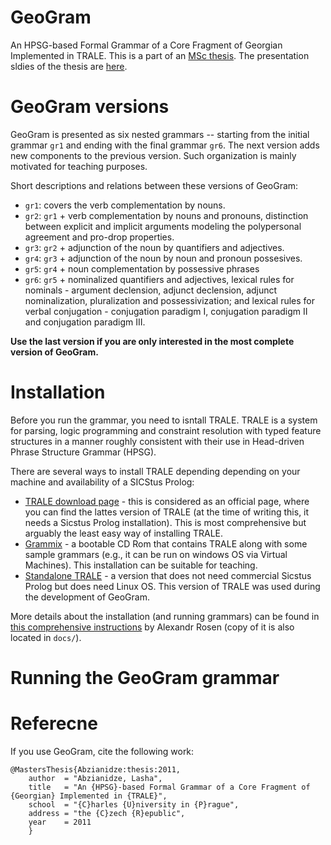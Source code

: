 # GeoGram
An HPSG-based Formal Grammar of a Core Fragment of Georgian Implemented in TRALE.
This is a part of an [MSc thesis](docs/Thesis%20-%20HPSG%20for%20Georgian.pdf).
The presentation sldies of the thesis are [here](docs/GeoGram-presentation.pdf).


# GeoGram versions
GeoGram is presented as six nested grammars -- starting from the initial grammar `gr1` and ending with the final grammar `gr6`. The next version adds new components to the previous version.
Such organization is mainly motivated for teaching purposes. 

Short descriptions and relations between these versions of GeoGram:
* `gr1`: covers the verb complementation by nouns.
* `gr2`: `gr1` + verb complementation by nouns and pronouns, distinction between explicit and implicit arguments modeling the polypersonal agreement and pro-drop properties.
* `gr3`: `gr2` + adjunction of the noun by quantifiers and adjectives.
* `gr4`: `gr3` + adjunction of the noun by noun and pronoun possesives.
* `gr5`: `gr4` + noun complementation by possessive phrases
* `gr6`: `gr5` + nominalized quantifiers and adjectives, lexical rules for nominals - argument declension, adjunct declension, adjunct nominalization, pluralization and possessivization; and lexical rules for verbal conjugation - conjugation paradigm I, conjugation paradigm II and conjugation paradigm III.

**Use the last version if you are only interested in the most complete version of GeoGram.**


# Installation
Before you run the grammar, you need to isntall TRALE.
TRALE is a system for parsing, logic programming and constraint resolution  with typed feature structures in a manner roughly consistent with their use in Head-driven Phrase Structure Grammar (HPSG).

There are several ways to install TRALE depending depending on your machine and availability of a SICStus Prolog:
* [TRALE download page](http://milca.sfs.uni-tuebingen.de/A4/Course/trale/) - this is considered as an official page, where you can find the lattes version of TRALE (at the time of writing this, it needs a Sicstus Prolog installation). This is most comprehensive but arguably the least easy way of installing TRALE.
* [Grammix](https://hpsg.hu-berlin.de/Software/Grammix/) - a bootable CD Rom that contains TRALE along with some sample grammars (e.g., it can be run on windows OS via Virtual Machines). This installation can be suitable for teaching.
* [Standalone TRALE](https://hpsg.hu-berlin.de/Software/Trale/) - a version that does not need commercial Sicstus Prolog but does need Linux OS. This version of TRALE was used during the development of GeoGram.

More details about the installation (and running grammars) can be found in [this comprehensive instructions](http://utkl.ff.cuni.cz/%7Erosen/public/trale.pdf) by Alexandr Rosen (copy of it is also located in `docs/`). 


# Running the GeoGram grammar


# Referecne

If you use GeoGram, cite the following work:

```
@MastersThesis{Abzianidze:thesis:2011,
    author  = "Abzianidze, Lasha",
    title   = "An {HPSG}-based Formal Grammar of a Core Fragment of {Georgian} Implemented in {TRALE}",
    school  = "{C}harles {U}niversity in {P}rague",
    address = "the {C}zech {R}epublic",
    year    = 2011
    }
```
 
